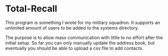 # Total-Recall
This program is something I wrote for my military squadron. It supports an unlimited amount of users to be added to the systems directory.

The purpose is to allow mass communication with little to no effort after the initial setup. So far you can only manually update the address book, but eventually you should be able to upload a csv file to add contacts.
